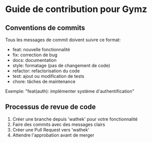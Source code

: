 # Guide de contribution pour Gymz

## Conventions de commits
Tous les messages de commit doivent suivre ce format:
- feat: nouvelle fonctionnalité
- fix: correction de bug
- docs: documentation
- style: formatage (pas de changement de code)
- refactor: refactorisation du code
- test: ajout ou modification de tests
- chore: tâches de maintenance

Exemple: "feat(auth): implémenter système d'authentification"

## Processus de revue de code
1. Créer une branche depuis 'wathek' pour votre fonctionnalité
2. Faire des commits avec des messages clairs
3. Créer une Pull Request vers 'wathek'
4. Attendre l'approbation avant de merger